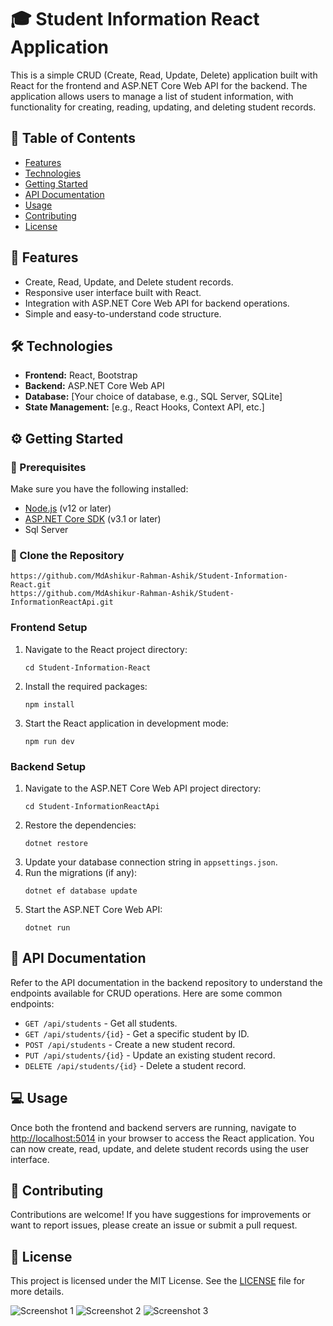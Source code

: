 <h1>🎓 Student Information React Application</h1>

<p>This is a simple CRUD (Create, Read, Update, Delete) application built with React for the frontend and ASP.NET Core Web API for the backend. The application allows users to manage a list of student information, with functionality for creating, reading, updating, and deleting student records.</p>

<h2>📑 Table of Contents</h2>
<ul>
  <li><a href="#features">Features</a></li>
  <li><a href="#technologies">Technologies</a></li>
  <li><a href="#getting-started">Getting Started</a></li>
  <li><a href="#api-documentation">API Documentation</a></li>
  <li><a href="#usage">Usage</a></li>
  <li><a href="#contributing">Contributing</a></li>
  <li><a href="#license">License</a></li>
</ul>

<h2 id="features">🚀 Features</h2>
<ul>
  <li>Create, Read, Update, and Delete student records.</li>
  <li>Responsive user interface built with React.</li>
  <li>Integration with ASP.NET Core Web API for backend operations.</li>
  <li>Simple and easy-to-understand code structure.</li>
</ul>

<h2 id="technologies">🛠️ Technologies</h2>
<ul>
  <li><strong>Frontend:</strong> React, Bootstrap</li>
  <li><strong>Backend:</strong> ASP.NET Core Web API</li>
  <li><strong>Database:</strong> [Your choice of database, e.g., SQL Server, SQLite]</li>
  <li><strong>State Management:</strong> [e.g., React Hooks, Context API, etc.]</li>
</ul>

<h2 id="getting-started">⚙️ Getting Started</h2>

<h3>🔧 Prerequisites</h3>
<p>Make sure you have the following installed:</p>
<ul>
  <li><a href="https://nodejs.org/" target="_blank">Node.js</a> (v12 or later)</li>
  <li><a href="https://dotnet.microsoft.com/download" target="_blank">ASP.NET Core SDK</a> (v3.1 or later)</li>
  <li>Sql Server</li>
</ul>

<h3>📂 Clone the Repository</h3>
<pre><code>https://github.com/MdAshikur-Rahman-Ashik/Student-Information-React.git
https://github.com/MdAshikur-Rahman-Ashik/Student-InformationReactApi.git
</code></pre>

<h3>Frontend Setup</h3>
<ol>
  <li>Navigate to the React project directory:</li>
  <pre><code>cd Student-Information-React</code></pre>
  <li>Install the required packages:</li>
  <pre><code>npm install</code></pre>
  <li>Start the React application in development mode:</li>
  <pre><code>npm run dev</code></pre>
</ol>

<h3>Backend Setup</h3>
<ol>
  <li>Navigate to the ASP.NET Core Web API project directory:</li>
  <pre><code>cd Student-InformationReactApi</code></pre>
  <li>Restore the dependencies:</li>
  <pre><code>dotnet restore</code></pre>
  <li>Update your database connection string in <code>appsettings.json</code>.</li>
  <li>Run the migrations (if any):</li>
  <pre><code>dotnet ef database update</code></pre>
  <li>Start the ASP.NET Core Web API:</li>
  <pre><code>dotnet run</code></pre>
</ol>

<h2 id="api-documentation">📄 API Documentation</h2>
<p>Refer to the API documentation in the backend repository to understand the endpoints available for CRUD operations. Here are some common endpoints:</p>
<ul>
  <li><code>GET /api/students</code> - Get all students.</li>
  <li><code>GET /api/students/{id}</code> - Get a specific student by ID.</li>
  <li><code>POST /api/students</code> - Create a new student record.</li>
  <li><code>PUT /api/students/{id}</code> - Update an existing student record.</li>
  <li><code>DELETE /api/students/{id}</code> - Delete a student record.</li>
</ul>

<h2 id="usage">💻 Usage</h2>
<p>Once both the frontend and backend servers are running, navigate to <a href="http://localhost:5014" target="_blank">http://localhost:5014</a> in your browser to access the React application. You can now create, read, update, and delete student records using the user interface.</p>

<h2 id="contributing">🤝 Contributing</h2>
<p>Contributions are welcome! If you have suggestions for improvements or want to report issues, please create an issue or submit a pull request.</p>

<h2 id="license">📝 License</h2>
<p>This project is licensed under the MIT License. See the <a href="LICENSE" target="_blank">LICENSE</a> file for more details.</p>

<!-- Add your screenshots here -->
![Screenshot 1](https://github.com/user-attachments/assets/3a979fce-0282-4b13-a9e7-e9a75f25df6b)
![Screenshot 2](https://github.com/user-attachments/assets/2884d368-ca1d-4918-8214-83799f302a5e)
![Screenshot 3](https://github.com/user-attachments/assets/bb297f42-52f5-4398-899c-2de402a9734d)
